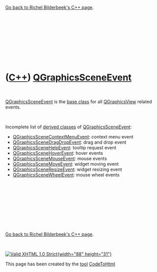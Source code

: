 

[Go back to Richel Bilderbeek's C++ page](Cpp.htm).

 

 

 

 

 

([C++](Cpp.htm)) [QGraphicsSceneEvent](CppQGraphicsSceneEvent.htm)
==================================================================

 

[QGraphicsSceneEvent](CppQGraphicsSceneEvent.htm) is the [base
class](CppBaseClass.htm) for all [QGraphicsView](CppQGraphicsView.htm)
related events.

 

Incomplete list of [derived classes](CppDerivedClass.htm) of
[QGraphicsSceneEvent](CppQGraphicsSceneEvent.htm):

-   [QGraphicsSceneContextMenuEvent](CppQGraphicsSceneContextMenuEvent.htm):
    context menu event
-   [QGraphicsSceneDragDropEvent](CppQGraphicsSceneDragDropEvent.htm):
    drag and drop event
-   [QGraphicsSceneHelpEvent](CppQGraphicsSceneHelpEvent.htm): tooltip
    request event
-   [QGraphicsSceneHoverEvent](CppQGraphicsSceneHoverEvent.htm): hover
    events
-   [QGraphicsSceneMouseEvent](CppQGraphicsSceneMouseEvent.htm): mouse
    events
-   [QGraphicsSceneMoveEvent](CppQGraphicsSceneMoveEvent.htm): widget
    moving event
-   [QGraphicsSceneResizeEvent](CppQGraphicsSceneResizeEvent.htm):
    widget resizing event
-   [QGraphicsSceneWheelEvent](CppQGraphicsSceneWheelEvent.htm): mouse
    wheel events

 

 

 

 

 

[Go back to Richel Bilderbeek's C++ page](Cpp.htm).



 

[![Valid XHTML 1.0 Strict](valid-xhtml10.png){width="88"
height="31"}](http://validator.w3.org/check?uri=referer)

This page has been created by the [tool](Tools.htm)
[CodeToHtml](ToolCodeToHtml.htm)

